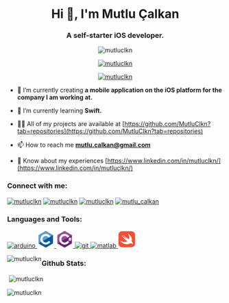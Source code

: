 <h1 align="center">Hi 👋, I'm Mutlu Çalkan</h1>
<h3 align="center">A self-starter iOS developer.</h3>

<p align="center"> <img src="https://komarev.com/ghpvc/?username=mutluclkn&label=Profile%20views&color=0e75b6&style=flat" alt="mutluclkn" /> </p>

<p align="center"> <a href="https://github.com/ryo-ma/github-profile-trophy"><img src="https://github-profile-trophy.vercel.app/?username=mutluclkn" alt="mutluclkn" /></a> </p>

<p align="center"> <a href="https://twitter.com/mutluclkn" target="blank"><img src="https://img.shields.io/twitter/follow/mutluclkn?logo=twitter&style=for-the-badge" alt="mutluclkn" /></a> </p>

- 🔭 I’m currently creating **a mobile application on the iOS platform for the company I am working at.**

- 🌱 I’m currently learning **Swift.**

- 👨‍💻 All of my projects are available at [https://github.com/MutluClkn?tab=repositories](https://github.com/MutluClkn?tab=repositories)

- 📫 How to reach me **mutlu.calkan@gmail.com**

- 📄 Know about my experiences [https://www.linkedin.com/in/mutluclkn/](https://www.linkedin.com/in/mutluclkn/)

<h3 align="left">Connect with me:</h3>
<p align="left">
<a href="https://twitter.com/mutluclkn" target="blank"><img align="center" src="https://raw.githubusercontent.com/rahuldkjain/github-profile-readme-generator/master/src/images/icons/Social/twitter.svg" alt="mutluclkn" height="30" width="40" /></a>
<a href="https://linkedin.com/in/mutluclkn" target="blank"><img align="center" src="https://raw.githubusercontent.com/rahuldkjain/github-profile-readme-generator/master/src/images/icons/Social/linked-in-alt.svg" alt="mutluclkn" height="30" width="40" /></a>
<a href="https://instagram.com/mutluclkn" target="blank"><img align="center" src="https://raw.githubusercontent.com/rahuldkjain/github-profile-readme-generator/master/src/images/icons/Social/instagram.svg" alt="mutluclkn" height="30" width="40" /></a>
<a href="https://www.hackerrank.com/mutlu_calkan" target="blank"><img align="center" src="https://raw.githubusercontent.com/rahuldkjain/github-profile-readme-generator/master/src/images/icons/Social/hackerrank.svg" alt="mutlu_calkan" height="30" width="40" /></a>
</p>

<h3 align="left">Languages and Tools:</h3>
<p align="left"> <a href="https://www.arduino.cc/" target="_blank" rel="noreferrer"> <img src="https://cdn.worldvectorlogo.com/logos/arduino-1.svg" alt="arduino" width="40" height="40"/> </a> <a href="https://www.cprogramming.com/" target="_blank" rel="noreferrer"> <img src="https://raw.githubusercontent.com/devicons/devicon/master/icons/c/c-original.svg" alt="c" width="40" height="40"/> </a> <a href="https://www.w3schools.com/cs/" target="_blank" rel="noreferrer"> <img src="https://raw.githubusercontent.com/devicons/devicon/master/icons/csharp/csharp-original.svg" alt="csharp" width="40" height="40"/> </a> <a href="https://git-scm.com/" target="_blank" rel="noreferrer"> <img src="https://www.vectorlogo.zone/logos/git-scm/git-scm-icon.svg" alt="git" width="40" height="40"/> </a> <a href="https://www.mathworks.com/" target="_blank" rel="noreferrer"> <img src="https://upload.wikimedia.org/wikipedia/commons/2/21/Matlab_Logo.png" alt="matlab" width="40" height="40"/> </a> <a href="https://developer.apple.com/swift/" target="_blank" rel="noreferrer"> <img src="https://raw.githubusercontent.com/devicons/devicon/master/icons/swift/swift-original.svg" alt="swift" width="40" height="40"/> </a> </p>

<p><img align="left" src="https://github-readme-stats.vercel.app/api/top-langs?username=mutluclkn&show_icons=true&locale=en&layout=compact" alt="mutluclkn" /></p>

<h3 align="left">Github Stats:</h3>
<p>&nbsp;<img align="center" src="https://github-readme-stats.vercel.app/api?username=mutluclkn&show_icons=true&locale=en" alt="mutluclkn" /></p>

<p><img align="center" src="https://github-readme-streak-stats.herokuapp.com/?user=mutluclkn&" alt="mutluclkn" /></p>

